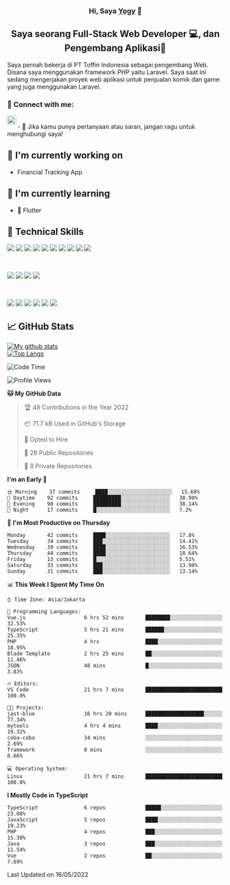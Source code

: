 <h3 align="center">
Hi, Saya <a href="#" target="_blank" rel="noreferrer">Yogy</a> 👋
</h3>

<h2 align="center">
Saya seorang Full-Stack Web Developer 💻, dan Pengembang Aplikasi📱
</h2>

Saya pernah bekerja di PT Toffin Indonesia sebagai pengembang Web. Disana saya menggunakan framework PHP yaitu Laravel. Saya saat ini sedang mengerjakan proyek web aplikasi untuk penjualan komik dan game yang juga menggunakan Laravel.

### 🤝 Connect with me:

<a href="https://www.linkedin.com/in/yogyphang/"><img align="left" src="https://raw.githubusercontent.com/yushi1007/yushi1007/main/images/linkedin.svg" alt="Nothing628 | LinkedIn" width="21px"/></a>
<!-- <a href="https://instagram.com/yushi.95"><img align="left" src="https://raw.githubusercontent.com/yushi1007/yushi1007/main/images/instagram.svg" alt="Nothing628 | Instagram" width="21px"/></a> -->
</br>
- 💬 Jika kamu punya pertanyaan atau saran, jangan ragu untuk menghubungi saya!

## 🔭 I'm currently working on

- Financial Tracking App

## 🌱 I'm currently learning

- 📱 Flutter

## 💼 Technical Skills

![](https://img.shields.io/badge/Code-Vue-informational?style=flat&logo=vue.js&color=4FC08D)
![](https://img.shields.io/badge/Code-React-informational?style=flat&logo=react&color=61DAFB)
![](https://img.shields.io/badge/Code-Redux-informational?style=flat&logo=Redux&color=764ABC)
![](https://img.shields.io/badge/Code-JavaScript-informational?style=flat&logo=JavaScript&color=F7DF1E)
![](https://img.shields.io/badge/Code-Typescript-informational?style=flat&logo=TypeScript&color=3178C6)
![](https://img.shields.io/badge/Code-HTML5-informational?style=flat&logo=HTML5&color=E34F26)
![](https://img.shields.io/badge/Code-PostgreSQL-informational?style=flat&logo=PostgreSQL&color=336791)
![](https://img.shields.io/badge/Code-SQLite-informational?style=flat&logo=SQLite&color=003B57)
![](https://img.shields.io/badge/Code-PHP-informational?style=flat&logo=php&color=777BB4)
![](https://img.shields.io/badge/Code-CSharp-informational?style=flat&logo=C%20Sharp&color=239120)

</br>

![](https://img.shields.io/badge/Style-Bootstrap-informational?style=flat&logo=Bootstrap&color=7952B3)
![](https://img.shields.io/badge/Style-CSS3-informational?style=flat&logo=CSS3&color=1572B6)
![](https://img.shields.io/badge/Style-styled--components-informational?style=flat&logo=styled-components&color=DB7093)
![](https://img.shields.io/badge/Style-Material--UI-informational?style=flat&logo=Material-UI&color=0081CB)


</br>

![](https://img.shields.io/badge/Tools-Figma-informational?style=flat&logo=Figma&color=F24E1E)
![](https://img.shields.io/badge/Tools-NPM-informational?style=flat&logo=NPM&color=CB3837)
![](https://img.shields.io/badge/Tools-Yarn-informational?style=flat&logo=Yarn&color=2C8EBB)
![](https://img.shields.io/badge/Tools-Postman-informational?style=flat&logo=Postman&color=FF6C37)
![](https://img.shields.io/badge/Tools-Git-informational?style=flat&logo=Git&color=F05032)
![](https://img.shields.io/badge/Tools-GitHub-informational?style=flat&logo=GitHub&color=181717)

## 📈 GitHub Stats 

[![My github stats](https://github-readme-stats.vercel.app/api?username=nothing628)](https://github.com/nothing628)
</br>
[![Top Langs](https://github-readme-stats.vercel.app/api/top-langs/?username=nothing628)](https://github.com/nothing628)
</br>

<!--START_SECTION:waka-->
![Code Time](http://img.shields.io/badge/Code%20Time-0%20secs-blue)

![Profile Views](http://img.shields.io/badge/Profile%20Views-29-blue)

**🐱 My GitHub Data** 

> 🏆 48 Contributions in the Year 2022
 > 
> 📦 71.7 kB Used in GitHub's Storage 
 > 
> 💼 Opted to Hire
 > 
> 📜 28 Public Repositories 
 > 
> 🔑 8 Private Repositories  
 > 
**I'm an Early 🐤** 

```text
🌞 Morning    37 commits     ████░░░░░░░░░░░░░░░░░░░░░   15.68% 
🌆 Daytime    92 commits     █████████░░░░░░░░░░░░░░░░   38.98% 
🌃 Evening    90 commits     █████████░░░░░░░░░░░░░░░░   38.14% 
🌙 Night      17 commits     █░░░░░░░░░░░░░░░░░░░░░░░░   7.2%

```
📅 **I'm Most Productive on Thursday** 

```text
Monday       42 commits     ████░░░░░░░░░░░░░░░░░░░░░   17.8% 
Tuesday      34 commits     ███░░░░░░░░░░░░░░░░░░░░░░   14.41% 
Wednesday    39 commits     ████░░░░░░░░░░░░░░░░░░░░░   16.53% 
Thursday     44 commits     ████░░░░░░░░░░░░░░░░░░░░░   18.64% 
Friday       13 commits     █░░░░░░░░░░░░░░░░░░░░░░░░   5.51% 
Saturday     33 commits     ███░░░░░░░░░░░░░░░░░░░░░░   13.98% 
Sunday       31 commits     ███░░░░░░░░░░░░░░░░░░░░░░   13.14%

```


📊 **This Week I Spent My Time On** 

```text
⌚︎ Time Zone: Asia/Jakarta

💬 Programming Languages: 
Vue.js                   6 hrs 52 mins       ████████░░░░░░░░░░░░░░░░░   32.53% 
TypeScript               5 hrs 21 mins       ██████░░░░░░░░░░░░░░░░░░░   25.35% 
PHP                      4 hrs               ████░░░░░░░░░░░░░░░░░░░░░   18.95% 
Blade Template           2 hrs 25 mins       ██░░░░░░░░░░░░░░░░░░░░░░░   11.46% 
JSON                     48 mins             █░░░░░░░░░░░░░░░░░░░░░░░░   3.83%

🔥 Editors: 
VS Code                  21 hrs 7 mins       █████████████████████████   100.0%

🐱‍💻 Projects: 
jast-blue                16 hrs 20 mins      ███████████████████░░░░░░   77.34% 
mytools                  4 hrs 4 mins        ████░░░░░░░░░░░░░░░░░░░░░   19.32% 
coba-coba                34 mins             ░░░░░░░░░░░░░░░░░░░░░░░░░   2.69% 
framework                8 mins              ░░░░░░░░░░░░░░░░░░░░░░░░░   0.66%

💻 Operating System: 
Linux                    21 hrs 7 mins       █████████████████████████   100.0%

```

**I Mostly Code in TypeScript** 

```text
TypeScript               6 repos             █████░░░░░░░░░░░░░░░░░░░░   23.08% 
JavaScript               5 repos             ████░░░░░░░░░░░░░░░░░░░░░   19.23% 
PHP                      4 repos             ███░░░░░░░░░░░░░░░░░░░░░░   15.38% 
Java                     3 repos             ███░░░░░░░░░░░░░░░░░░░░░░   11.54% 
Vue                      2 repos             ██░░░░░░░░░░░░░░░░░░░░░░░   7.69%

```



 Last Updated on 16/05/2022
<!--END_SECTION:waka-->

<!--
Saya 
I love the entire process of developing creative websites. I love the challenge of finding caches and spending time to meet new people. Learning how people hide things and where people are likely to look.

**nothing628/nothing628** is a ✨ _special_ ✨ repository because its `README.md` (this file) appears on your GitHub profile.

Here are some ideas to get you started:

- 🔭 I’m currently working on ...
- 🌱 I’m currently learning ...
- 👯 I’m looking to collaborate on ...
- 🤔 I’m looking for help with ...
- 💬 Ask me about ...
- 📫 How to reach me: ...
- 😄 Pronouns: ...
- ⚡ Fun fact: ...
-->
